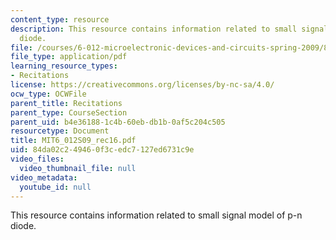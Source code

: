 ```yaml
---
content_type: resource
description: This resource contains information related to small signal model of p-n
  diode.
file: /courses/6-012-microelectronic-devices-and-circuits-spring-2009/84da02c249460f3cedc7127ed6731c9e_MIT6_012S09_rec16.pdf
file_type: application/pdf
learning_resource_types:
- Recitations
license: https://creativecommons.org/licenses/by-nc-sa/4.0/
ocw_type: OCWFile
parent_title: Recitations
parent_type: CourseSection
parent_uid: b4e36188-1c4b-60eb-db1b-0af5c204c505
resourcetype: Document
title: MIT6_012S09_rec16.pdf
uid: 84da02c2-4946-0f3c-edc7-127ed6731c9e
video_files:
  video_thumbnail_file: null
video_metadata:
  youtube_id: null
---
```

This resource contains information related to small signal model of p-n diode.
